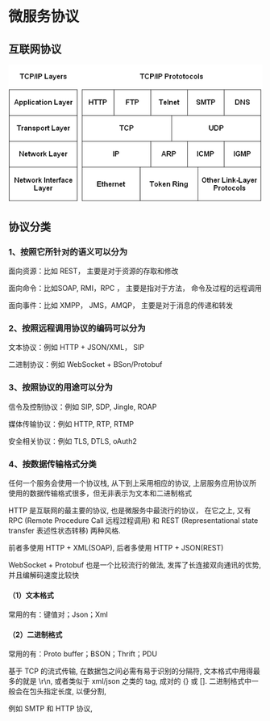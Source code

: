 # 微服务协议

## 互联网协议

![img](img/1598924-22f49175fb733a86.png)

## 协议分类

### 1、按照它所针对的语义可以分为

面向资源：比如 REST， 主要是对于资源的存取和修改

面向命令：比如SOAP, RMI，RPC ， 主要是指对于方法， 命令及过程的远程调用

面向事件：比如 XMPP， JMS，AMQP， 主要是对于消息的传递和转发



### 2、按照远程调用协议的编码可以分为

文本协议：例如 HTTP + JSON/XML， SIP

二进制协议：例如 WebSocket + BSon/Protobuf

 

### 3、按照协议的用途可以分为

信令及控制协议：例如 SIP, SDP, Jingle, ROAP

媒体传输协议：例如 HTTP, RTP, RTMP

安全相关协议：例如 TLS, DTLS, oAuth2

###  4、按数据传输格式分类

任何一个服务会使用一个协议栈, 从下到上采用相应的协议, 上层服务应用协议所使用的数据传输格式很多，但无非表示为文本和二进制格式

HTTP 是互联网的最主要的协议, 也是微服务中最流行的协议， 在它之上, 又有 RPC (Remote Procedure Call 远程过程调用) 和 REST (Representational state transfer 表述性状态转移) 两种风格.

前者多使用 HTTP + XML(SOAP), 后者多使用 HTTP + JSON(REST)

WebSocket + Protobuf 也是一个比较流行的做法, 发挥了长连接双向通讯的优势, 并且编解码速度比较快

#### （1）文本格式

常用的有：键值对；Json；Xml

#### （2）二进制格式

常用的有：Proto buffer；BSON；Thrift；PDU

基于 TCP 的流式传输, 在数据包之间必需有易于识别的分隔符, 文本格式中用得最多的就是 \r\n, 或者类似于 xml/json 之类的 tag, 成对的 {} 或 []. 二进制格式中一般会在包头指定长度, 以便分割,

例如 SMTP 和 HTTP 协议,